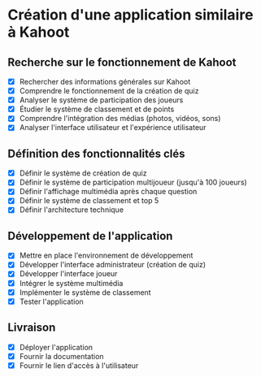 # Création d'une application similaire à Kahoot

## Recherche sur le fonctionnement de Kahoot
- [x] Rechercher des informations générales sur Kahoot
- [x] Comprendre le fonctionnement de la création de quiz
- [x] Analyser le système de participation des joueurs
- [x] Étudier le système de classement et de points
- [x] Comprendre l'intégration des médias (photos, vidéos, sons)
- [x] Analyser l'interface utilisateur et l'expérience utilisateur

## Définition des fonctionnalités clés
- [x] Définir le système de création de quiz
- [x] Définir le système de participation multijoueur (jusqu'à 100 joueurs)
- [x] Définir l'affichage multimédia après chaque question
- [x] Définir le système de classement et top 5
- [x] Définir l'architecture technique

## Développement de l'application
- [x] Mettre en place l'environnement de développement
- [x] Développer l'interface administrateur (création de quiz)
- [x] Développer l'interface joueur
- [x] Intégrer le système multimédia
- [x] Implémenter le système de classement
- [x] Tester l'application

## Livraison
- [x] Déployer l'application
- [x] Fournir la documentation
- [x] Fournir le lien d'accès à l'utilisateur
